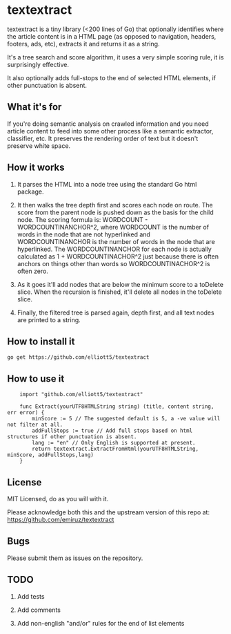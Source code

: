 # textextract

textextract is a tiny library (<200 lines of Go) that optionally identifies where the article content is in a HTML page (as opposed to navigation, headers, footers, ads, etc), extracts it and returns it as a string. 

It's a tree search and score algorithm, it uses a very simple scoring rule, it is surprisingly effective.

It also optionally adds full-stops to the end of selected HTML elements, if other punctuation is absent.

## What it's for

If you're doing semantic analysis on crawled information and you need article content to feed into some other process like a semantic extractor, classifier, etc. It preserves the rendering order of text but it doesn't preserve white space.

## How it works

1. It parses the HTML into a node tree using the standard Go html package.

2. It then walks the tree depth first and scores each node on route. The score from the parent node is pushed down as the basis for the child node. The scoring formula is: WORDCOUNT - WORDCOUNTINANCHOR^2, where WORDCOUNT is the number of words in the node that are not hyperlinked and WORDCOUNTINANCHOR is the number of words in the node that are hyperlinked. The WORDCOUNTINANCHOR for each node is actually calculated as 1 + WORDCOUNTINACHOR^2 just because there is often anchors on things other than words so WORDCOUNTINACHOR^2 is often zero.

3. As it goes it'll add nodes that are below the minimum score to a toDelete slice. When the recursion is finished, it'll delete all nodes in the toDelete slice.

4. Finally, the filtered tree is parsed again, depth first, and all text nodes are printed to a string.

## How to install it

    go get https://github.com/elliott5/textextract

## How to use it
```
    import "github.com/elliott5/textextract"

    func Extract(yourUTF8HTMLString string) (title, content string, err error) {
        minScore := 5 // The suggested default is 5, a -ve value will not filter at all.
        addFullStops := true // Add full stops based on html structures if other punctuation is absent.
        lang := "en" // Only English is supported at present.
        return textextract.ExtractFromHtml(yourUTF8HTMLString, minScore, addFullStops,lang)
    }
```
## License

MIT Licensed, do as you will with it.

Please acknowledge both this and the upstream version of this repo at: https://github.com/emiruz/textextract

## Bugs

Please submit them as issues on the repository.

## TODO

1. Add tests

2. Add comments

3. Add non-english "and/or" rules for the end of list elements
